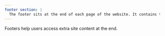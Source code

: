 ```yaml
---
footer section: |
  The footer sits at the end of each page of the website. It contains the copyright, social media, and content information.
---
```


Footers help users access extra site content at the end.

